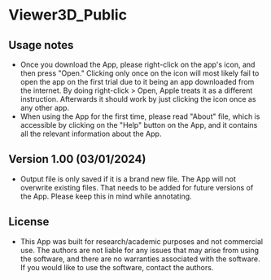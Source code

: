 # Viewer3D_Public

## Usage notes
- Once you download the App, please right-click on the app's icon, and then press "Open." Clicking only once on the icon will most likely fail to open the app on the first trial due to it being an app downloaded from the internet. By doing  right-click > Open, Apple treats it as a different instruction. Afterwards it should work by just clicking the icon once as any other app.
- When using the App for the first time, please read "About" file, which is accessible by clicking on the "Help" button on the App, and it contains all the relevant information about the App. 
## Version 1.00 (03/01/2024)
- Output file is only saved if it is a brand new file. The App will not overwrite existing files. That needs to be added for future versions of the App. Please keep this in mind while annotating.
## License
- This App was built for research/academic purposes and not commercial use. The authors are not liable for any issues that may arise from using the software, and there are no warranties associated with the software. If you would like to use the software, contact the authors.
